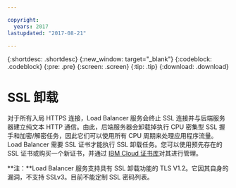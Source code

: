 ```yaml
---

copyright:
  years: 2017
lastupdated: "2017-08-21"

---
```


{:shortdesc: .shortdesc}
{:new_window: target="_blank"}
{:codeblock: .codeblock}
{:pre: .pre}
{:screen: .screen}
{:tip: .tip}
{:download: .download}

# SSL 卸载

对于所有入局 HTTPS 连接，Load Balancer 服务会终止 SSL 连接并与后端服务器建立纯文本 HTTP 通信。由此，后端服务器会卸载掉执行 CPU 密集型 SSL 握手和加密/解密任务，因此它们可以使用所有 CPU 周期来处理应用程序流量。Load Balancer 需要 SSL 证书才能执行 SSL 卸载任务。您可以使用预先存在的 SSL 证书或购买一个新证书，并通过 [IBM Cloud 证书库](https://control.softlayer.com/security/sslcerts)对其进行管理。 

**注：**Load Balancer 服务支持具有 SSL 卸载功能的 TLS V1.2。它因其自身的漏洞，不支持 SSLv3。目前不能定制 SSL 密码列表。 
